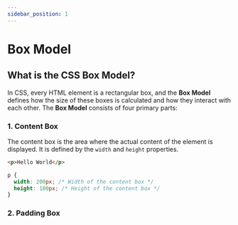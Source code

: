 ```yaml
---
sidebar_position: 1
---
```


# Box Model

## What is the CSS Box Model?

In CSS, every HTML element is a rectangular box, and the **Box Model** defines how the size of these boxes is calculated and how they interact with each other. The **Box Model** consists of four primary parts:

### 1. Content Box

The content box is the area where the actual content of the element is displayed. It is defined by the `width` and `height` properties.

```html
<p>Hello World</p>
```

```css
p {
  width: 200px; /* Width of the content box */
  height: 100px; /* Height of the content box */
}
```

### 2. Padding Box
 